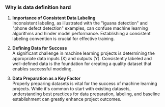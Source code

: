 ### Why is data definition hard

1. **Importance of Consistent Data Labeling**  
   Inconsistent labeling, as illustrated with the "iguana detection" and "phone defect detection" examples, can confuse machine learning algorithms and hinder model performance. Establishing a consistent labeling convention is crucial for effective training.

2. **Defining Data for Success**  
   A significant challenge in machine learning projects is determining the appropriate data inputs (X) and outputs (Y). Consistently labeled and well-defined data is the foundation for creating a quality dataset that enables successful modeling.

3. **Data Preparation as a Key Factor**  
   Properly preparing datasets is vital for the success of machine learning projects. While it's common to start with existing datasets, understanding best practices for data preparation, labeling, and baseline establishment can greatly enhance project outcomes.
